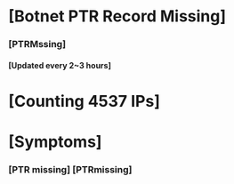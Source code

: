 # [Botnet PTR Record Missing]
### [PTRMssing]
#### [Updated every 2~3 hours]

# [Counting 4537 IPs]

# [Symptoms] 
###   [PTR missing] [PTRmissing]
